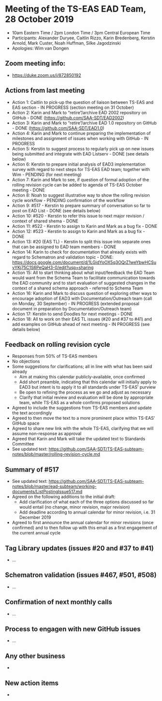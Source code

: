 # Meeting of the TS-EAS EAD Team, 28 October 2019
- 10am Eastern Time / 2pm London Time / 3pm Central European Time
- Participants: Alexander Duryee, Caitlin Rizzo, Karin Bredenberg, Kerstin Arnold, Mark Custer, Noah Huffman, Silke Jagodzinski
- Apologies: Wim van Dongen

## Zoom meeting info:
- https://duke.zoom.us/j/872850192

## Actions from last meeting
- Action 1: Caitlin to pick-up the question of liaison between TS-EAS and EAS section - IN PROGRESS (section meeting on 31 October) 
- Action 2: Karin and Mark to “retire”/archive EAD 2002 repository on GitHub - DONE (https://github.com/SAA-SDT/EAD2002)
- Action 3: Karin and Mark to “retire”/archive EAD 1.0 repository on GitHub - DONE (https://github.com/SAA-SDT/EAD1.0)
- Action 4: Karin and Mark to continue preparing the implementation of milestones and assignment of issues when working with GitHub - IN PROGRESS
- Action 5: Kerstin to suggest process to regularly pick up on new issues being submitted and integrate with EAD Listserv - DONE (see details below)
- Action 6: Kerstin to prepare initial analysis of EAD3 implementation survey with regard to next steps for TS-EAS EAD team; together with Wim - PENDING (for next meeting)
- Action 7: Karin and Mark to see, if question of formal adoption of the rolling revision cycle can be added to agenda of TS-EAS October meeting - DONE
- Action 8: Noah to suggest illustrative way to show the rolling revision cycle workflow - PENDING confirmation of the workflow
- Action 9: #517 - Kerstin to prepare summary of conversation so far to post on EAD List - DONE (see details below)
- Action 10: #520 - Kerstin to refer this issue to next major revision / context of shared shema - DONE
- Action 11: #522 - Kerstin to assign to Karin and Mark as a bug fix - DONE
- Action 12: #523 - Kerstin to assign to Karin and Mark as a bug fix - DONE
- Action 13: #20 (EAS TL) - Kerstin to split this issue into separate ones that can be assigned to EAD team members - DONE
- Action 14: Karin to check for documentation that already exists with regard to Schematron and validation topic - DONE: https://docs.google.com/document/d/1LGidYoOX5q3OQrZ1weYbwHCSuvYKj75C1S6PeQaH3-0/edit?usp=sharing
- Action 15: All to start thinking about what input/feedback the EAD Team would want from the Schema Team to facilitate communication towards the EAD community and to start evaluation of suggested changes in the context of a shared schema approach - referred to Schema Team
- Action 16: Karin and Mark to discuss question of exploring other ways to encourage adoption of EAD3 with Documentation/Outreach team (call on Monday, 30 September) - IN PROGRESS (extended proposal document in preparation by Documentation/Outreach team)
- Action 17: Kerstin to send Doodles for next meetings - DONE
- Action 18: All to work on their EAS TL issues (#20 and #37 to #41) and add examples on GitHub ahead of next meeting - IN PROGRESS (see details below) 

## Feedback on rolling revision cycle
- Responses from 50% of TS-EAS members
- No objections
- Some suggestions for clarifications; all in line with what has been said already
  - Aim at making this calendar publicly-available, once confirmed
  - Add short preamble, indicating that this calendar will initially apply to EAD3 but intent is to apply it to all standards under TS-EAS' purview
  - Be open to refining the process as we go and adjust as necessary
  - Clarify that initial review and evaluation will be done by appropriate team, while TS-EAS as a whole confirms proposed solutions
- Agreed to include the suggestions from TS-EAS members and update the text accordingly
- Agreed to then move the text to a more prominent place within TS-EAS' GitHub space
- Agreed to share new link with the whole TS-EAS, clarifying that we will assume non-response as approval
- Agreed that Karin and Mark will take the updated text to Standards Committee
- See updated text: https://github.com/SAA-SDT/TS-EAS-subteam-notes/blob/master/rolling-revision-cycle.md

## Summary of #517
- See updated text: https://github.com/SAA-SDT/TS-EAS-subteam-notes/blob/master/ead-subteam/working-documents/ListPostingIssue517.md
- Agreed on the following additions to the initial draft:
  - Add clarification of what each of the three options discussed so far would entail (no change, minor revision, major revision)
  - Add deadline according to annual calendar for minor revision, i.e. 31 December 2019
- Agreed to first announce the annual calendar for minor revisions (once confirmed) and to then follow up with this email as a first engagement of the current annual cycle

## Tag Library updates (issues #20 and #37 to #41)
- ...

## Schematron validation (issues #467, #501, #508)
- ...

## Confirmation of next monthly calls
- ...

## Process to engagen with new GitHub issues
- ...

## Any other business
- 

## New action items
- 

